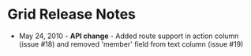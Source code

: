 # Grid Release Notes

* May 24, 2010 - **API change** - Added route support in action column (issue #18) and removed 'member' field from text column (issue #19)
